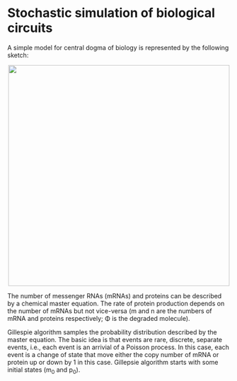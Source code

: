 # Stochastic simulation of biological circuits
A simple model for central dogma of biology is represented by the following sketch:
<p align="center">
  <img 
    width="500"
    src="https://github.com/ManuelaCarriero/protein-synthesis-modeling/blob/main/Images/simplest_protein_synthesis_model.jpg"
  >
</p>

The number of messenger RNAs (mRNAs) and proteins can be described by a chemical master equation. The rate of protein production depends on the number of mRNAs but not vice-versa (m and n are the numbers of mRNA and proteins respectively; Φ is the degraded molecule).

Gillespie algorithm samples the probability distribution described by the master equation. The basic idea is that events are rare, discrete, separate events, i.e., each event is an arrivial of a Poisson process. In this case, each event is a change of state that move either the copy number of mRNA or protein up or down by 1 in this case. Gillepsie algorithm starts with some initial states (m<sub>0</sub> and p<sub>0</sub>).

